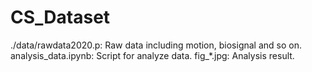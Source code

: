 # CS_Dataset

./data/rawdata2020.p: Raw data including motion, biosignal and so on.
analysis_data.ipynb: Script for analyze data.
fig_*.jpg: Analysis result.
